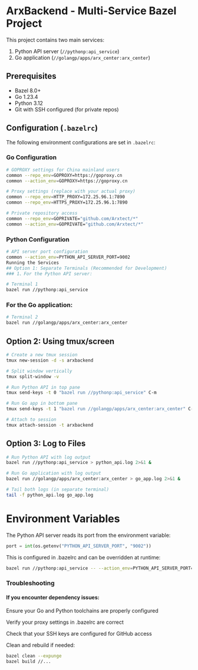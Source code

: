 # ArxBackend - Multi-Service Bazel Project

This project contains two main services:
1. Python API server (`//pythonp:api_service`)
2. Go application (`//golangp/apps/arx_center:arx_center`)

## Prerequisites

- Bazel 8.0+
- Go 1.23.4
- Python 3.12
- Git with SSH configured (for private repos)

## Configuration (`.bazelrc`)

The following environment configurations are set in `.bazelrc`:

### Go Configuration
```bash
# GOPROXY settings for China mainland users
common --repo_env=GOPROXY=https://goproxy.cn
common --action_env=GOPROXY=https://goproxy.cn

# Proxy settings (replace with your actual proxy)
common --repo_env=HTTP_PROXY=172.25.96.1:7890
common --repo_env=HTTPS_PROXY=172.25.96.1:7890

# Private repository access
common --repo_env=GOPRIVATE="github.com/Arxtect/*"
common --action_env=GOPRIVATE="github.com/Arxtect/*"
```

### Python Configuration
```bash
# API server port configuration
common --action_env=PYTHON_API_SERVER_PORT=9002
Running the Services
## Option 1: Separate Terminals (Recommended for Development)
### 1、For the Python API server:
```

```bash
# Terminal 1
bazel run //pythonp:api_service
```
### For the Go application:

```bash
# Terminal 2
bazel run //golangp/apps/arx_center:arx_center
```

## Option 2: Using tmux/screen
```bash
# Create a new tmux session
tmux new-session -d -s arxbackend

# Split window vertically
tmux split-window -v

# Run Python API in top pane
tmux send-keys -t 0 "bazel run //pythonp:api_service" C-m

# Run Go app in bottom pane
tmux send-keys -t 1 "bazel run //golangp/apps/arx_center:arx_center" C-m

# Attach to session
tmux attach-session -t arxbackend
```

## Option 3: Log to Files
```bash
# Run Python API with log output
bazel run //pythonp:api_service > python_api.log 2>&1 &

# Run Go application with log output
bazel run //golangp/apps/arx_center:arx_center > go_app.log 2>&1 &

# Tail both logs (in separate terminal)
tail -f python_api.log go_app.log
```
# Environment Variables
The Python API server reads its port from the environment variable:

```python
port = int(os.getenv("PYTHON_API_SERVER_PORT", "9002"))
```

This is configured in .bazelrc and can be overridden at runtime:

```bash
bazel run //pythonp:api_service -- --action_env=PYTHON_API_SERVER_PORT=8080
```

### Troubleshooting
####  If you encounter dependency issues:

Ensure your Go and Python toolchains are properly configured

Verify your proxy settings in .bazelrc are correct

Check that your SSH keys are configured for GitHub access

Clean and rebuild if needed:

```bash
bazel clean --expunge
bazel build //...
```
